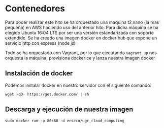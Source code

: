 # Contenedores

Para poder realizar este hito se ha orquestado una máquina t2.nano (la mas pequeña) en AWS haciendo uso del anterior hito.
Para dicha máquina se ha elegido Ubuntu 16:04 LTS por ser una versión estandarizada con soporte extendido.
Se ha creado una imagen docker en docker hub que expone un servicio http con express (node js)

Todo se ha orquestado con Vagrant, por lo que ejecutando `vagrant up` nos orquesta la máquina, provisiona docker ce y lanza nuestra imagen docker


## Instalación de docker

Podemos instalar docker en nuestro servidor con el siguiente comando:
```
wget -qO- https://get.docker.com/ | sh
```


## Descarga y ejecución de nuestra imagen
```
sudo docker run -p 80:80 -d erseco/ugr_cloud_computing
```
